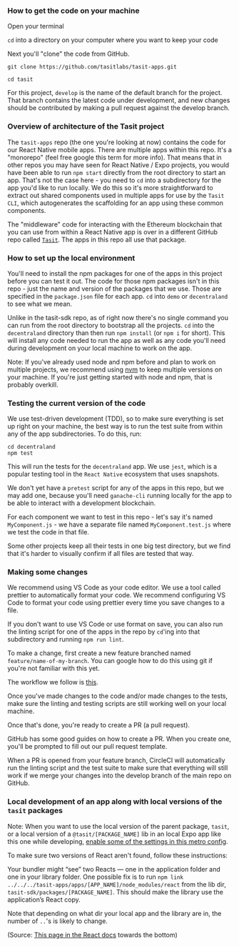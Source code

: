 ### How to get the code on your machine

Open your terminal

`cd` into a directory on your computer where you want to keep your code

Next you'll "clone" the code from GitHub.

`git clone https://github.com/tasitlabs/tasit-apps.git`

`cd tasit`

For this project, `develop` is the name of the default branch for the project. That branch contains the latest code under development, and new changes should be contributed by making a pull request against the develop branch.

### Overview of architecture of the Tasit project

The `tasit-apps` repo (the one you're looking at now) contains the code for our React Native mobile apps. There are multiple apps within this repo. It's a "monorepo" (feel free google this term for more info). That means that in other repos you may have seen for React Native / Expo projects, you would have been able to run `npm start` directly from the root directory to start an app. That's not the case here - you need to `cd` into a subdirectory for the app you'd like to run locally. We do this so it's more straightforward to extract out shared components used in multiple apps for use by the `Tasit CLI`, which autogenerates the scaffolding for an app using these common components.

The "middleware" code for interacting with the Ethereum blockchain that you can use from within a React Native app is over in a different GitHub repo called [`Tasit`](https://github.com/tasitlabs/tasit-sdk). The apps in this repo all use that package.

### How to set up the local environment

You'll need to install the npm packages for one of the apps in this project before you can test it out. The code for those npm packages isn't in this repo - just the name and version of the packages that we use. Those are specified in the `package.json` file for each app. `cd` into `demo` or `decentraland` to see what we mean.

Unlike in the tasit-sdk repo, as of right now there's no single command you can run from the root directory to bootstrap all the projects. `cd` into the `decentraland` directory than then run `npm install` (or `npm i` for short). This will install any code needed to run the app as well as any code you'll need during development on your local machine to work on the app.

Note: If you've already used node and npm before and plan to work on multiple projects, we recommend using [nvm](https://github.com/creationix/nvm) to keep multiple versions on your machine. If you're just getting started with node and npm, that is probably overkill.

### Testing the current version of the code

We use test-driven development (TDD), so to make sure everything is set up right on your machine, the best way is to run the test suite from within any of the app subdirectories. To do this, run:

```
cd decentraland
npm test
```

This will run the tests for the `decentraland` app. We use `jest`, which is a popular testing tool in the `React Native` ecosystem that uses snapshots.

We don't yet have a `pretest` script for any of the apps in this repo, but we may add one, because you'll need `ganache-cli` running locally for the app to be able to interact with a development blockchain.

For each component we want to test in this repo - let's say it's named `MyComponent.js` - we have a separate file named `MyComponent.test.js` where we test the code in that file.

Some other projects keep all their tests in one big test directory, but we find that it's harder to visually confirm if all files are tested that way.

### Making some changes

We recommend using VS Code as your code editor. We use a tool called prettier to automatically format your code. We recommend configuring VS Code to format your code using prettier every time you save changes to a file.

If you don't want to use VS Code or use format on save, you can also run the linting script for one of the apps in the repo by `cd`'ing into that subdirectory and running `npm run lint`.

To make a change, first create a new feature branched named `feature/name-of-my-branch`. You can google how to do this using git if you're not familiar with this yet.

The workflow we follow is [this](https://www.atlassian.com/git/tutorials/comparing-workflows/forking-workflow).

Once you've made changes to the code and/or made changes to the tests, make sure the linting and testing scripts are still working well on your local machine.

Once that's done, you're ready to create a PR (a pull request).

GitHub has some good guides on how to create a PR. When you create one, you'll be prompted to fill out our pull request template.

When a PR is opened from your feature branch, CircleCI will automatically run the linting script and the test suite to make sure that everything will still work if we merge your changes into the develop branch of the main repo on GitHub.

### Local development of an app along with local versions of the `tasit` packages

Note: When you want to use the local version of the parent package, `tasit`, or a local version of a `@tasit/[PACKAGE_NAME]` lib in an local Expo app like this one while developing, [enable some of the settings in this metro config](./metro.config.js).

To make sure two versions of React aren't found, follow these instructions:

Your bundler might “see” two Reacts — one in the application folder and one in your library folder. One possible fix is to run `npm link ../../../tasit-apps/apps/[APP_NAME]/node_modules/react` from the lib dir, `tasit-sdk/packages/[PACKAGE_NAME]`. This should make the library use the application’s React copy.

Note that depending on what dir your local app and the library are in, the number of `..`'s is likely to change.

(Source: [This page in the React docs](https://reactjs.org/warnings/invalid-hook-call-warning.html) towards the bottom)
